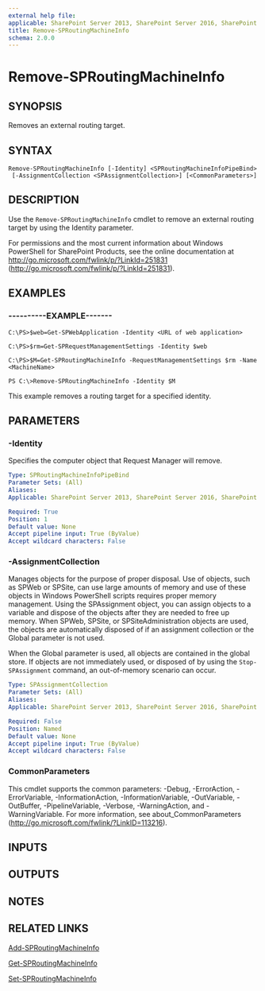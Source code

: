 ```yaml
---
external help file: 
applicable: SharePoint Server 2013, SharePoint Server 2016, SharePoint Server 2019
title: Remove-SPRoutingMachineInfo
schema: 2.0.0
---
```


# Remove-SPRoutingMachineInfo

## SYNOPSIS
Removes an external routing target.


## SYNTAX

```
Remove-SPRoutingMachineInfo [-Identity] <SPRoutingMachineInfoPipeBind>
 [-AssignmentCollection <SPAssignmentCollection>] [<CommonParameters>]
```

## DESCRIPTION
Use the `Remove-SPRoutingMachineInfo` cmdlet to remove an external routing target by using the Identity parameter.

For permissions and the most current information about Windows PowerShell for SharePoint Products, see the online documentation at http://go.microsoft.com/fwlink/p/?LinkId=251831 (http://go.microsoft.com/fwlink/p/?LinkId=251831).


## EXAMPLES

### ----------EXAMPLE-------
```
C:\PS>$web=Get-SPWebApplication -Identity <URL of web application>

C:\PS>$rm=Get-SPRequestManagementSettings -Identity $web

C:\PS>$M=Get-SPRoutingMachineInfo -RequestManagementSettings $rm -Name <MachineName>

PS C:\>Remove-SPRoutingMachineInfo -Identity $M
```

This example removes a routing target for a specified identity.


## PARAMETERS

### -Identity
Specifies the computer object that Request Manager will remove.

```yaml
Type: SPRoutingMachineInfoPipeBind
Parameter Sets: (All)
Aliases: 
Applicable: SharePoint Server 2013, SharePoint Server 2016, SharePoint Server 2019

Required: True
Position: 1
Default value: None
Accept pipeline input: True (ByValue)
Accept wildcard characters: False
```

### -AssignmentCollection
Manages objects for the purpose of proper disposal.
Use of objects, such as SPWeb or SPSite, can use large amounts of memory and use of these objects in Windows PowerShell scripts requires proper memory management.
Using the SPAssignment object, you can assign objects to a variable and dispose of the objects after they are needed to free up memory.
When SPWeb, SPSite, or SPSiteAdministration objects are used, the objects are automatically disposed of if an assignment collection or the Global parameter is not used.

When the Global parameter is used, all objects are contained in the global store.
If objects are not immediately used, or disposed of by using the `Stop-SPAssignment` command, an out-of-memory scenario can occur.

```yaml
Type: SPAssignmentCollection
Parameter Sets: (All)
Aliases: 
Applicable: SharePoint Server 2013, SharePoint Server 2016, SharePoint Server 2019

Required: False
Position: Named
Default value: None
Accept pipeline input: True (ByValue)
Accept wildcard characters: False
```

### CommonParameters
This cmdlet supports the common parameters: -Debug, -ErrorAction, -ErrorVariable, -InformationAction, -InformationVariable, -OutVariable, -OutBuffer, -PipelineVariable, -Verbose, -WarningAction, and -WarningVariable. For more information, see about_CommonParameters (http://go.microsoft.com/fwlink/?LinkID=113216).

## INPUTS

## OUTPUTS

## NOTES

## RELATED LINKS

[Add-SPRoutingMachineInfo](Add-SPRoutingMachineInfo.md)

[Get-SPRoutingMachineInfo](Get-SPRoutingMachineInfo.md)

[Set-SPRoutingMachineInfo](Set-SPRoutingMachineInfo.md)
